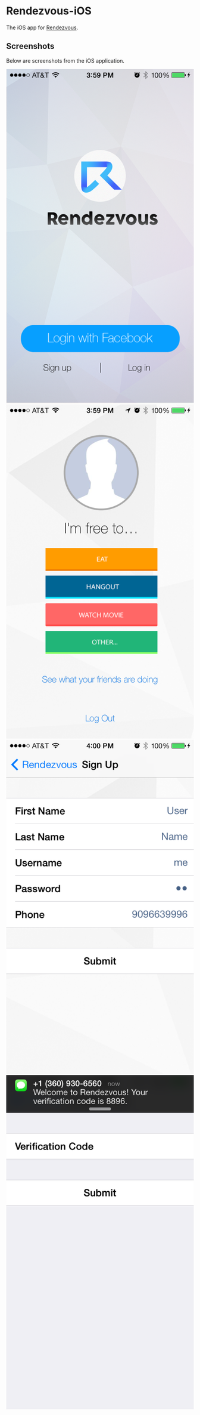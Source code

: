 Rendezvous-iOS
==============

The iOS app for [Rendezvous](http://getrendezvous.com/).

## Screenshots
Below are screenshots from the iOS application.

![](https://raw.githubusercontent.com/csu/Rendezvous-iOS/master/screenshots/Screenshot%202014.05.11%2015.59.24.png)
![](https://raw.githubusercontent.com/csu/Rendezvous-iOS/master/screenshots/Screenshot%202014.05.11%2015.59.39.png)
![](https://raw.githubusercontent.com/csu/Rendezvous-iOS/master/screenshots/Screenshot%202014.05.11%2016.00.23.png)
![](https://raw.githubusercontent.com/csu/Rendezvous-iOS/master/screenshots/Screenshot%202014.05.11%2016.00.28.png)
